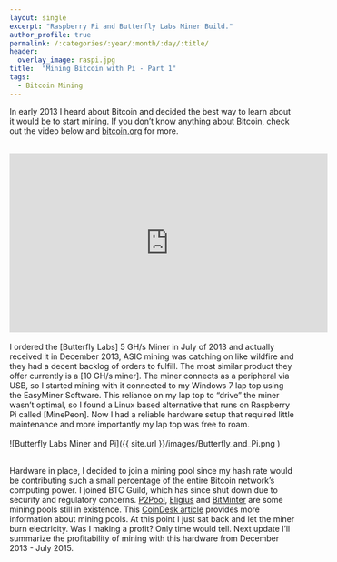 ```yaml
---
layout: single
excerpt: "Raspberry Pi and Butterfly Labs Miner Build."
author_profile: true
permalink: /:categories/:year/:month/:day/:title/
header:
  overlay_image: raspi.jpg
title:  "Mining Bitcoin with Pi - Part 1"
tags:
  - Bitcoin Mining
---
```

In early 2013 I heard about Bitcoin and decided the best way to learn about it would be to start mining. If you don’t know anything about Bitcoin, check out the video below and [bitcoin.org] for more.
<br><br>
<iframe width="560" height="315" src="https://www.youtube.com/embed/Gc2en3nHxA4" frameborder="0" allowfullscreen></iframe>
<br><br>
I ordered the [Butterfly Labs] 5 GH/s Miner in July of 2013 and actually received it in December 2013, ASIC mining was catching on like wildfire and they had a decent backlog of orders to fulfill. The most similar product they offer currently is a [10 GH/s miner]. The miner connects as a peripheral via USB, so I started mining with it connected to my Windows 7 lap top using the EasyMiner Software. This reliance on my lap top to “drive” the miner wasn’t optimal, so I found a Linux based alternative that runs on Raspberry Pi called [MinePeon]. Now I had a reliable hardware setup that required little maintenance and more importantly my lap top was free to roam.
<br><br>
![Butterfly Labs Miner and Pi]({{ site.url }}/images/Butterfly_and_Pi.png )     
<br><br>

Hardware in place, I decided to join a mining pool since my hash rate would be contributing such a small percentage of the entire Bitcoin network’s computing power. I joined BTC Guild, which has since shut down due to security and regulatory concerns. [P2Pool], [Eligius] and [BitMinter] are some mining pools still in existence. This [CoinDesk article] provides more information about mining pools.
At this point I just sat back and let the miner burn electricity. Was I making a profit? Only time would tell. Next update I’ll summarize the profitability of mining with this hardware from December 2013 - July 2015.

[bitcoin.org]: https://bitcoin.org
[Butterfly Labs]: http://www.butterflylabs.com/
[10 GH/s miner]: http://www.butterflylabs.com/
[MinePeon]: https://minepeon.com/
[P2Pool]: http://p2pool.org/
[Eligius]: http://eligius.st/~gateway/
[BitMinter]: https://bitminter.com/
[CoinDesk article]: http://www.coindesk.com/information/get-started-mining-pools/
